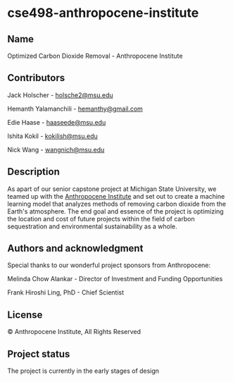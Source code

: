 # cse498-anthropocene-institute

## Name
Optimized Carbon Dioxide Removal - Anthropocene Institute

## Contributors
Jack Holscher - holsche2@msu.edu

Hemanth Yalamanchili - hemanthy@gmail.com

Edie Haase - haaseede@msu.edu

Ishita Kokil - kokilish@msu.edu

Nick Wang - wangnich@msu.edu

## Description
As apart of our senior capstone project at Michigan State University, we teamed up with the [Anthropocene Institute](https://anthropoceneinstitute.com) and set out to create a machine learning model that analyzes methods of removing carbon dioxide from the Earth's atmosphere. The end goal and essence of the project is optimizing the location and cost of future projects within the field of carbon sequestration and environmental sustainability as a whole.

## Authors and acknowledgment
Special thanks to our wonderful project sponsors from Anthropocene:

Melinda Chow Alankar - Director of Investment and Funding Opportunities

Frank Hiroshi Ling, PhD - Chief Scientist

## License
&copy; Anthropocene Institute, All Rights Reserved

## Project status
The project is currently in the early stages of design
